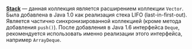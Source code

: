 **[Stack](http://docs.oracle.com/javase/8/docs/api/java/util/Stack.html)** — данная коллекция является расширением коллекции `Vector`. Была добавлена в Java 1.0 как реализация стека LIFO (last-in-first-out). Является частично синхронизированной коллекцией (кроме метода добавления `push()`). После добавления в Java 1.6 интерфейса `Deque`, рекомендуется использовать именно реализации этого интерфейса, например `ArrayDeque`.